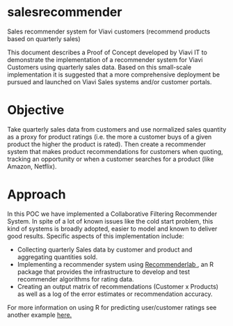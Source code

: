 # salesrecommender
Sales recommender system for Viavi customers (recommend products based on quarterly sales)

This document describes a Proof of Concept developed by Viavi IT to demonstrate the implementation of a recommender system for Viavi Customers using quarterly sales data. Based on this small-scale implementation it is suggested that a more comprehensive deployment be pursued and launched on Viavi Sales systems and/or customer portals.

# Objective
Take quarterly sales data from customers and use normalized sales quantity as a proxy for product ratings (i.e. the more a customer buys of a given product the higher the product is rated). Then create a recommender system that makes product recommendations for customers when quoting, tracking an opportunity or when a customer searches for a product (like Amazon, Netflix).

# Approach
In this POC we have implemented a Collaborative Filtering Recommender System. In spite of a lot of known issues like the cold start problem, this kind of systems is broadly adopted, easier to model and known to deliver good results. Specific aspects of this implementation include:
* Collecting quarterly Sales data by customer and product and aggregating quantities sold.
* Implementing a recommender system using <a href=http://cran.r-project.org/web/packages/recommenderlab/index.html>Recommenderlab </a>, an R package that provides the infrastructure to develop and test recommender algorithms for rating data.
* Creating an output matrix of recommendations (Customer x Products) as well as a log of the error estimates or recommendation accuracy.

For more information on using R for predicting user/customer ratings see another example <a href=https://ashokharnal.wordpress.com/2014/12/18/using-recommenderlab-for-predicting-ratings-for-movielens-data/>here.</a>
